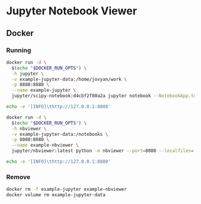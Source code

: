 # Jupyter Notebook Viewer

## Docker

### Running

```sh
docker run -d \
  $(echo "$DOCKER_RUN_OPTS") \
  -h jupyter \
  -v example-jupyter-data:/home/jovyan/work \
  -p 8888:8888 \
  --name example-jupyter \
  jupyter/scipy-notebook:d4cbf2f80a2a jupyter notebook --NotebookApp.token='' --NotebookApp.password=''
```

```sh
echo -e '[INFO]\thttp://127.0.0.1:8888'
```

```sh
docker run -d \
  $(echo "$DOCKER_RUN_OPTS") \
  -h nbviewer \
  -v example-jupyter-data:/notebooks \
  -p 8080:8080 \
  --name example-nbviewer \
  jupyter/nbviewer:latest python -m nbviewer --port=8080 --localfiles='/notebooks'
```

```sh
echo -e '[INFO]\thttp://127.0.0.1:8080'
```

### Remove

```sh
docker rm -f example-jupyter example-nbviewer
docker volume rm example-jupyter-data
```
